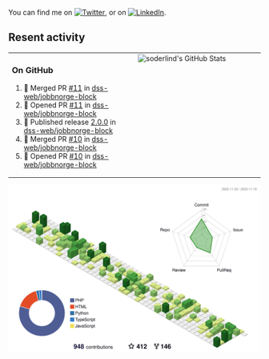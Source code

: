 


<!-- Actual text -->
You can find me on [![Twitter][1.2]][1], or on [![LinkedIn][2.2]][2].

<!-- Icons -->

[1.2]: http://i.imgur.com/wWzX9uB.png (twitter icon without padding)
[2.2]: https://raw.githubusercontent.com/MartinHeinz/MartinHeinz/master/linkedin-3-16.png (LinkedIn icon without padding)

<!-- Links to your social media accounts -->

[1]: https://twitter.com/soderlind
[2]: https://www.linkedin.com/in/soderlind/

## Resent activity

<table width="100%" border="0"><tr><td width="49%">

### On GitHub

<!--START_SECTION:activity-->
1. 🎉 Merged PR [#11](https://github.com/dss-web/jobbnorge-block/pull/11) in [dss-web/jobbnorge-block](https://github.com/dss-web/jobbnorge-block)
2. 💪 Opened PR [#11](https://github.com/dss-web/jobbnorge-block/pull/11) in [dss-web/jobbnorge-block](https://github.com/dss-web/jobbnorge-block)
3. 🚀 Published release [2.0.0](https://github.com/dss-web/jobbnorge-block/releases/tag/2.0.0) in [dss-web/jobbnorge-block](https://github.com/dss-web/jobbnorge-block)
4. 🎉 Merged PR [#10](https://github.com/dss-web/jobbnorge-block/pull/10) in [dss-web/jobbnorge-block](https://github.com/dss-web/jobbnorge-block)
5. 💪 Opened PR [#10](https://github.com/dss-web/jobbnorge-block/pull/10) in [dss-web/jobbnorge-block](https://github.com/dss-web/jobbnorge-block)
<!--END_SECTION:activity-->
  </td>
<td width="49%" valign="top">
  <img   alt="soderlind's GitHub Stats" src="https://awesome-github-stats.azurewebsites.net/user-stats/soderlind?cardType=level-alternate&Title=FFFFFF&Border=FFFFFF" />
</td></tr></table>


![](./profile-3d-contrib/profile-green-animate.svg)


